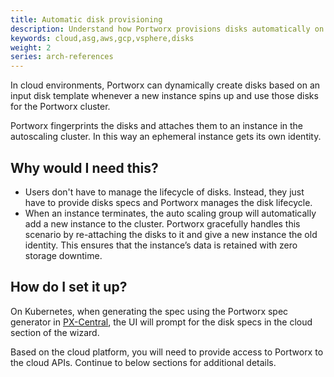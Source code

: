 ```yaml
---
title: Automatic disk provisioning
description: Understand how Portworx provisions disks automatically on various cloud platforms
keywords: cloud,asg,aws,gcp,vsphere,disks
weight: 2
series: arch-references
---
```


In cloud environments, Portworx can dynamically create disks based on an input disk template whenever a new instance spins up and use those disks for the Portworx cluster.

Portworx fingerprints the disks and attaches them to an instance in the autoscaling cluster. In this way an ephemeral instance gets its own identity.

## Why would I need this?

* Users don't have to manage the lifecycle of disks. Instead, they just have to provide disks specs and Portworx manages the disk lifecycle.
* When an instance terminates, the auto scaling group will automatically add a new instance to the cluster. Portworx gracefully handles this scenario by re-attaching the disks to it and give a new instance the old identity. This ensures that the instance’s data is retained with zero storage downtime.

## How do I set it up?

On Kubernetes, when generating the spec using the Portworx spec generator in [PX-Central](https://central.portworx.com), the UI will prompt for the disk specs in the cloud section of the wizard.

Based on the cloud platform, you will need to provide access to Portworx to the cloud APIs. Continue to below sections for additional details.
